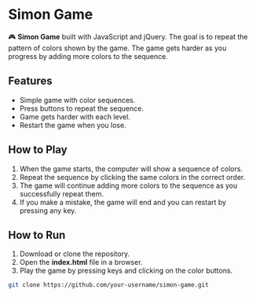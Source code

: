 # Simon Game

🎮 **Simon Game** built with JavaScript and jQuery. The goal is to repeat the pattern of colors shown by the game. The game gets harder as you progress by adding more colors to the sequence.

## Features

- Simple game with color sequences.
- Press buttons to repeat the sequence.
- Game gets harder with each level.
- Restart the game when you lose.

## How to Play

1. When the game starts, the computer will show a sequence of colors.
2. Repeat the sequence by clicking the same colors in the correct order.
3. The game will continue adding more colors to the sequence as you successfully repeat them.
4. If you make a mistake, the game will end and you can restart by pressing any key.

## How to Run

1. Download or clone the repository.
2. Open the **index.html** file in a browser.
3. Play the game by pressing keys and clicking on the color buttons.

```bash
git clone https://github.com/your-username/simon-game.git

